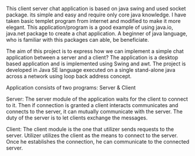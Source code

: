 This client server chat application is based on java swing and used socket package. its simple and easy and require only core java knowledge. I have taken basic templet program from internet and modified to make it more elegant.
This application/program is a good example of using java.io, java.net package to create a chat application. A beginner of java language, who is familiar with this packages can able, be beneficiate.


The aim of this project is to express how we can implement a simple chat application between a server and a client? The application is a desktop based application and is implemented using Swing and awt. The project is developed in Java SE language executed on a single stand-alone java across a network using loop back address concept.


Application consists of two programs:
Server &
Client


Server:
The server module of the application waits for the client to connect to it. Then if connection is granted a client interacts communicates and connects to the server, it can mutually communicate with the server. The duty of the server is to let clients exchange the messages.


Client:
The client module is the one that utilizer sends requests to the server. Utilizer utilizes the client as the means to connect to the server. Once he establishes the connection, he can communicate to the connected server.

